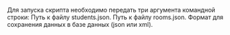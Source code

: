 
Для запуска скрипта необходимо передать три аргумента командной строки:
Путь к файлу students.json.
Путь к файлу rooms.json.
Формат для сохранения данных в базе данных (json или xml).